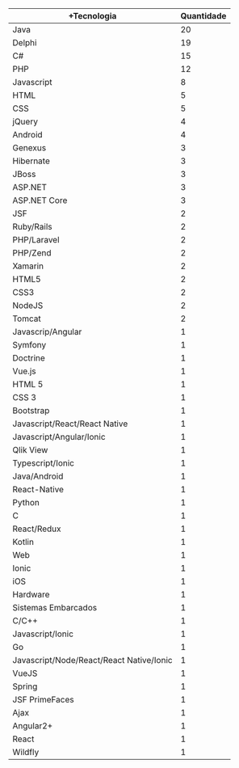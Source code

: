 |+Tecnologia  | Quantidade |
|------------ | -----------|
|Java |20 |
|Delphi |19 |
|C# |15 |
|PHP |12 |
|Javascript |8 |
|HTML |5 |
|CSS |5 |
|jQuery |4 |
|Android |4 |
|Genexus |3 |
|Hibernate |3 |
|JBoss |3 |
|ASP.NET |3 |
|ASP.NET Core |3 |
|JSF |2 |
|Ruby/Rails |2 |
|PHP/Laravel |2 |
|PHP/Zend |2 |
|Xamarin |2 |
|HTML5 |2 |
|CSS3 |2 |
|NodeJS |2 |
|Tomcat |2 |
|Javascrip/Angular |1 |
|Symfony |1 |
|Doctrine |1 |
|Vue.js |1 |
|HTML 5 |1 |
|CSS 3 |1 |
|Bootstrap |1 |
|Javascript/React/React Native |1 |
|Javascript/Angular/Ionic |1 |
|Qlik View |1 |
|Typescript/Ionic |1 |
|Java/Android |1 |
|React-Native |1 |
|Python |1 |
|C |1 |
|React/Redux |1 |
|Kotlin |1 |
|Web |1 |
|Ionic |1 |
|iOS |1 |
|Hardware |1 |
|Sistemas Embarcados |1 |
|C/C++ |1 |
|Javascript/Ionic |1 |
|Go |1 |
|Javascript/Node/React/React Native/Ionic |1 |
|VueJS |1 |
|Spring |1 |
|JSF PrimeFaces |1 |
|Ajax |1 |
|Angular2+ |1 |
|React |1 |
|Wildfly |1 |
